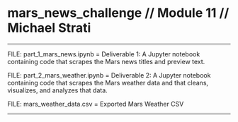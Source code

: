 # mars_news_challenge // Module 11 // Michael Strati

----------------------------------------------

FILE: part_1_mars_news.ipynb = Deliverable 1: A Jupyter notebook containing code that scrapes the Mars news titles and preview text.

FILE: part_2_mars_weather.ipynb = Deliverable 2: A Jupyter notebook containing code that scrapes the Mars weather data and that cleans, visualizes, and analyzes that data.

FILE: mars_weather_data.csv = Exported Mars Weather CSV

----------------------------------------------
